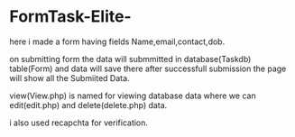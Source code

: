 # FormTask-Elite-

here i made a form having fields Name,email,contact,dob.

on submitting form the data will submmitted in database(Taskdb) table(Form) and data will save there after successfull submission the page will show all the Submiited Data.

view(View.php) is named for viewing database data where we can edit(edit.php) and delete(delete.php) data.

i also used recapchta for verification.
